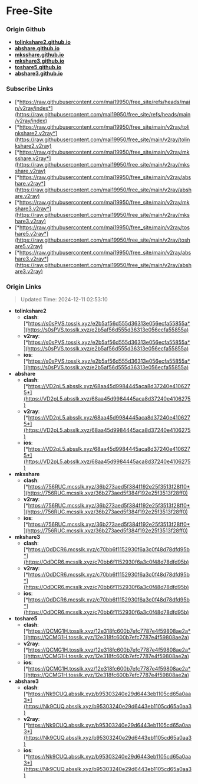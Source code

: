 # Free-Site

### Origin Github

- [**tolinkshare2.github.io**](https://github.com/tolinkshare2/tolinkshare2.github.io)
- [**abshare.github.io**](https://github.com/abshare/abshare.github.io)
- [**mksshare.github.io**](https://github.com/mksshare/mksshare.github.io)
- [**mkshare3.github.io**](https://github.com/mkshare3/mkshare3.github.io)
- [**toshare5.github.io**](https://github.com/toshare5/toshare5.github.io)
- [**abshare3.github.io**](https://github.com/abshare3/abshare3.github.io)

### Subscribe Links

- [*https://raw.githubusercontent.com/mai19950/free_site/refs/heads/main/v2ray/index*](https://raw.githubusercontent.com/mai19950/free_site/refs/heads/main/v2ray/index)
- [*https://raw.githubusercontent.com/mai19950/free_site/main/v2ray/tolinkshare2.v2ray*](https://raw.githubusercontent.com/mai19950/free_site/main/v2ray/tolinkshare2.v2ray)
- [*https://raw.githubusercontent.com/mai19950/free_site/main/v2ray/mksshare.v2ray*](https://raw.githubusercontent.com/mai19950/free_site/main/v2ray/mksshare.v2ray)
- [*https://raw.githubusercontent.com/mai19950/free_site/main/v2ray/abshare.v2ray*](https://raw.githubusercontent.com/mai19950/free_site/main/v2ray/abshare.v2ray)
- [*https://raw.githubusercontent.com/mai19950/free_site/main/v2ray/mkshare3.v2ray*](https://raw.githubusercontent.com/mai19950/free_site/main/v2ray/mkshare3.v2ray)
- [*https://raw.githubusercontent.com/mai19950/free_site/main/v2ray/toshare5.v2ray*](https://raw.githubusercontent.com/mai19950/free_site/main/v2ray/toshare5.v2ray)
- [*https://raw.githubusercontent.com/mai19950/free_site/main/v2ray/abshare3.v2ray*](https://raw.githubusercontent.com/mai19950/free_site/main/v2ray/abshare3.v2ray)

### Origin Links

> Updated Time: 2024-12-11 02:53:10

- **tolinkshare2**
  - **clash**: [*https://s0sPVS.tosslk.xyz/e2b5af56d555d36313e056ecfa55855a*](https://s0sPVS.tosslk.xyz/e2b5af56d555d36313e056ecfa55855a)
  - **v2ray**: [*https://s0sPVS.tosslk.xyz/e2b5af56d555d36313e056ecfa55855a*](https://s0sPVS.tosslk.xyz/e2b5af56d555d36313e056ecfa55855a)
  - **ios**: [*https://s0sPVS.tosslk.xyz/e2b5af56d555d36313e056ecfa55855a*](https://s0sPVS.tosslk.xyz/e2b5af56d555d36313e056ecfa55855a)
- **abshare**
  - **clash**: [*https://VD2pL5.absslk.xyz/68aa45d9984445aca8d37240e4106275*](https://VD2pL5.absslk.xyz/68aa45d9984445aca8d37240e4106275)
  - **v2ray**: [*https://VD2pL5.absslk.xyz/68aa45d9984445aca8d37240e4106275*](https://VD2pL5.absslk.xyz/68aa45d9984445aca8d37240e4106275)
  - **ios**: [*https://VD2pL5.absslk.xyz/68aa45d9984445aca8d37240e4106275*](https://VD2pL5.absslk.xyz/68aa45d9984445aca8d37240e4106275)
- **mksshare**
  - **clash**: [*https://756RUC.mcsslk.xyz/36b273aed5f384f192e25f3513f28ff0*](https://756RUC.mcsslk.xyz/36b273aed5f384f192e25f3513f28ff0)
  - **v2ray**: [*https://756RUC.mcsslk.xyz/36b273aed5f384f192e25f3513f28ff0*](https://756RUC.mcsslk.xyz/36b273aed5f384f192e25f3513f28ff0)
  - **ios**: [*https://756RUC.mcsslk.xyz/36b273aed5f384f192e25f3513f28ff0*](https://756RUC.mcsslk.xyz/36b273aed5f384f192e25f3513f28ff0)
- **mkshare3**
  - **clash**: [*https://OdDCR6.mcsslk.xyz/c70bb6f1152930f6a3c0f48d78dfd95b*](https://OdDCR6.mcsslk.xyz/c70bb6f1152930f6a3c0f48d78dfd95b)
  - **v2ray**: [*https://OdDCR6.mcsslk.xyz/c70bb6f1152930f6a3c0f48d78dfd95b*](https://OdDCR6.mcsslk.xyz/c70bb6f1152930f6a3c0f48d78dfd95b)
  - **ios**: [*https://OdDCR6.mcsslk.xyz/c70bb6f1152930f6a3c0f48d78dfd95b*](https://OdDCR6.mcsslk.xyz/c70bb6f1152930f6a3c0f48d78dfd95b)
- **toshare5**
  - **clash**: [*https://QCMG1H.tosslk.xyz/12e318fc600b7efc7787e4f59808ae2a*](https://QCMG1H.tosslk.xyz/12e318fc600b7efc7787e4f59808ae2a)
  - **v2ray**: [*https://QCMG1H.tosslk.xyz/12e318fc600b7efc7787e4f59808ae2a*](https://QCMG1H.tosslk.xyz/12e318fc600b7efc7787e4f59808ae2a)
  - **ios**: [*https://QCMG1H.tosslk.xyz/12e318fc600b7efc7787e4f59808ae2a*](https://QCMG1H.tosslk.xyz/12e318fc600b7efc7787e4f59808ae2a)
- **abshare3**
  - **clash**: [*https://Nk9CUQ.absslk.xyz/b95303240e29d6443eb1105cd65a0aa3*](https://Nk9CUQ.absslk.xyz/b95303240e29d6443eb1105cd65a0aa3)
  - **v2ray**: [*https://Nk9CUQ.absslk.xyz/b95303240e29d6443eb1105cd65a0aa3*](https://Nk9CUQ.absslk.xyz/b95303240e29d6443eb1105cd65a0aa3)
  - **ios**: [*https://Nk9CUQ.absslk.xyz/b95303240e29d6443eb1105cd65a0aa3*](https://Nk9CUQ.absslk.xyz/b95303240e29d6443eb1105cd65a0aa3)
